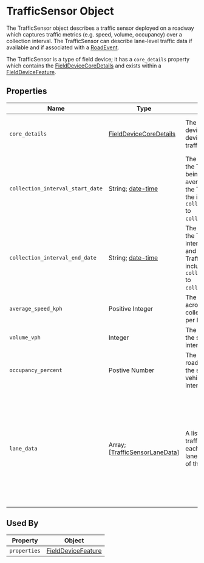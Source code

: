 # TrafficSensor Object
The TrafficSensor object describes a traffic sensor deployed on a roadway which captures traffic metrics (e.g. speed, volume, occupancy) over a collection interval. The TrafficSensor can describe lane-level traffic data if available and if associated with a [RoadEvent](/spec-content/objects/RoadEvent.md).

The TrafficSensor is a type of field device; it has a `core_details` property which contains the [FieldDeviceCoreDetails](/spec-content/objects/FieldDeviceCoreDetails.md) and exists within a [FieldDeviceFeature](/spec-content/objects/FieldDeviceFeature.md).

## Properties 
Name | Type | Description | Conformance | Notes
--- | --- | --- | --- | ---
`core_details` | [FieldDeviceCoreDetails](/spec-content/objects/FieldDeviceCoreDetails.md) | The core details of the field device shared by all field devices types, not specific to traffic sensors. | Required | This property appears on all field devices.
`collection_interval_start_date` | String; [date-time](https://tools.ietf.org/html/draft-handrews-json-schema-validation-01#section-7.3.1) | The UTC date and time where the TrafficSensor data began being collected at. The averages and totals contained in the TrafficSensor data apply to the inclusive interval of `collection_interval_start_date` to `collection_interval_end_date`. | Required |
`collection_interval_end_date` | String; [date-time](https://tools.ietf.org/html/draft-handrews-json-schema-validation-01#section-7.3.1) | The UTC date and time where the TrafficSensor collection interval ended. The averages and totals contained in the TrafficSensor data apply to the inclusive interval of `collection_interval_start_date` to `collection_interval_end_date`. | Required |
`average_speed_kph` | Positive Integer | The average speed of vehicles across all lanes over the collection interval in kilometers per hour. | Optional | 
`volume_vph` | Integer | The rate of vehicles passing by the sensor during the collection interval in vehicles per hour. | Optional |
`occupancy_percent` | Postive Number | The percent of time the roadway section monitored by the sensor was occupied by a vehicle over the collection interval. | Optional |
`lane_data` | Array; [[TrafficSensorLaneData](/spec-content/objects/TrafficSensorLaneData.md)] | A list of objects each describing traffic data for a specific lane—each pointing to a road event lane and indiciating the metrics of that lane. | Optional | Lane-level data can only be provided if the data producer has knowledge of the road event to assign the traffic sensor lane data to.

## Used By
Property | Object
--- | --- 
`properties` | [FieldDeviceFeature](/spec-content/objects/FieldDeviceFeature.md)
